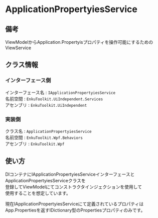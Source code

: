 # ApplicationPropertyiesService

## 備考

ViewModelからApplication.Propertyisプロパティを操作可能にするためのViewService



## クラス情報

### インターフェース側

インターフェース名 : `IApplicationPropertyiesService`<br/>名前空間 : `EnkuToolkit.UiIndependent.Services`<br/>アセンブリ : `EnkuToolkit.UiIndependent`<br/>

### 実装側

クラス名 : `ApplicationPropertyiesService`<br/>名前空間 : `EnkuToolkit.Wpf.Behaviors`<br/>アセンブリ : `EnkuToolkit.Wpf`<br/>



## 使い方

DIコンテナにIApplicationPropertyiesServiceインターフェースと<br/>ApplicationPropertyiesServiceクラスを<br/>登録してViewModelにてコンストラクタインジェクションを使用して<br/>使用することを想定しています。

現在IApplicationPropertyiesServiceにて定義されているプロパティは<br/>App.Propertiesを返すIDictionary型のPropertiesプロパティのみです。
